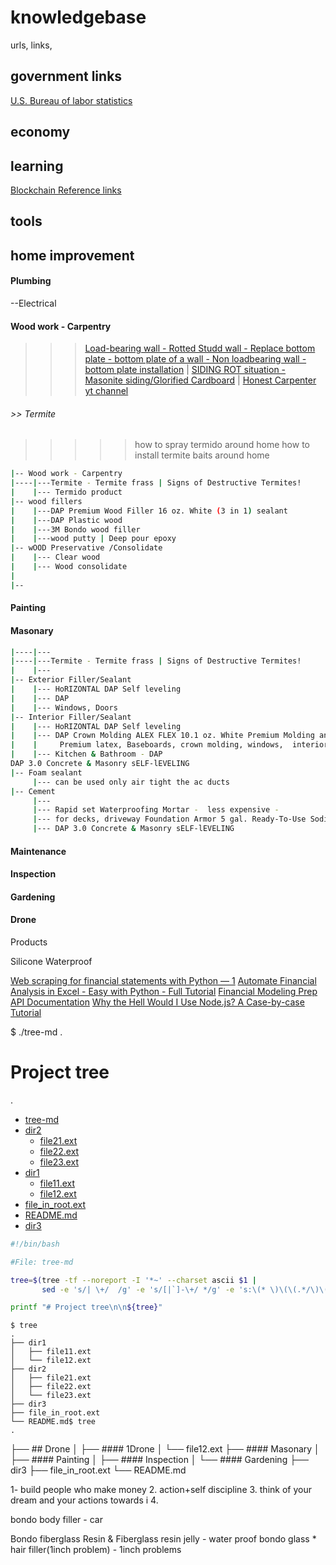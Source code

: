 # knowledgebase
urls, links, 

## government links

[U.S. Bureau of labor statistics](https://www.bls.gov/web/metro/laummtrk.htm)

## economy

## learning
[Blockchain Reference links](https://github.com/BlockchainDeveloper009/knowledgebase/blob/devbr/blockchain_reference_links)
## tools

## home improvement

#### Plumbing
   --Electrical

#### Wood work - Carpentry
>>> [Load-bearing wall - Rotted Studd wall - Replace bottom plate - bottom plate of a wall - Non loadbearing wall - bottom plate installation]() |
>>> [SIDING ROT situation - Masonite siding/Glorified Cardboard]() |
>>> [Honest Carpenter yt channel](https://www.youtube.com/watch?v=ZvuEPVcLZcA)

###### >> Termite
>>>>> how to spray termido around home
>>>>> how to install termite baits around home


```bash
|-- Wood work - Carpentry
|----|---Termite - Termite frass | Signs of Destructive Termites!
|    |--- Termido product
|-- wood fillers
|    |---DAP Premium Wood Filler 16 oz. White (3 in 1) sealant
|    |---DAP Plastic wood
|    |---3M Bondo wood filler
|    |---wood putty | Deep pour epoxy
|-- wOOD Preservative /Consolidate
|    |--- Clear wood
|    |--- Wood consolidate
|
|--

```

#### Painting
#### Masonary

```bash
|----|---
|----|---Termite - Termite frass | Signs of Destructive Termites!
|    |---
|-- Exterior Filler/Sealant
|    |--- HoRIZONTAL DAP Self leveling
|    |--- DAP 
|    |--- Windows, Doors 
|-- Interior Filler/Sealant
|    |--- HoRIZONTAL DAP Self leveling
|    |--- DAP Crown Molding ALEX FLEX 10.1 oz. White Premium Molding and Trim Sealant - Crack Proof (Glass, Alumunium, Vinyl, Most plastics, Drywall, Fiber cement, PVC rimboard, Brick, Mortar stone,
|    |     Premium latex, Baseboards, crown molding, windows,  interior sealant with adhesion to wood, INTERIOR doors, MDF, PVC)
|    |--- Kitchen & Bathroom - DAP 
DAP 3.0 Concrete & Masonry sELF-lEVELING 
|-- Foam sealant
     |--- can be used only air tight the ac ducts
|-- Cement
     |--- 
     |--- Rapid set Waterproofing Mortar -  less expensive - 
     |--- for decks, driveway Foundation Armor 5 gal. Ready-To-Use Sodium Silicate Concrete Sealer, Densifier and Hardener
     |--- DAP 3.0 Concrete & Masonry sELF-lEVELING 
```

#### Maintenance
#### Inspection
####  Gardening
#### Drone
Products 

Silicone Waterproof

[Web scraping for financial statements with Python — 1](https://towardsdatascience.com/web-scraping-for-accounting-analysis-using-python-part-1-b5fc016a1c9a)
[Automate Financial Analysis in Excel - Easy with Python - Full Tutorial](https://www.youtube.com/watch?v=TaF8aPahj1g)
[Financial Modeling Prep API Documentation](https://site.financialmodelingprep.com/developer/docs/)
[Why the Hell Would I Use Node.js? A Case-by-case Tutorial](https://www.toptal.com/javascript/why-the-hell-would-i-use-node-js)





$ ./tree-md .
# Project tree

.
 * [tree-md](./tree-md)
 * [dir2](./dir2)
   * [file21.ext](./dir2/file21.ext)
   * [file22.ext](./dir2/file22.ext)
   * [file23.ext](./dir2/file23.ext)
 * [dir1](./dir1)
   * [file11.ext](./dir1/file11.ext)
   * [file12.ext](./dir1/file12.ext)
 * [file_in_root.ext](./file_in_root.ext)
 * [README.md](./README.md)
 * [dir3](./dir3)

```bash
#!/bin/bash

#File: tree-md

tree=$(tree -tf --noreport -I '*~' --charset ascii $1 |
       sed -e 's/| \+/  /g' -e 's/[|`]-\+/ */g' -e 's:\(* \)\(\(.*/\)\([^/]\+\)\):\1[\4](\2):g')

printf "# Project tree\n\n${tree}"
```

```
$ tree
.
├── dir1
│   ├── file11.ext
│   └── file12.ext
├── dir2
│   ├── file21.ext
│   ├── file22.ext
│   └── file23.ext
├── dir3
├── file_in_root.ext
└── README.md$ tree
.

```
├── ## Drone
│   ├── #### 1Drone
│   └── file12.ext
├── ####  Masonary
│   ├── #### Painting
│   ├── #### Inspection
│   └── ####  Gardening
├── dir3
├── file_in_root.ext
└── README.md

1- build people who make money
2. action+self discipline
3. think of your dream and your actions towards i
4. 

bondo body filler - car

Bondo fiberglass Resin & Fiberglass resin jelly - water proof
bondo glass * hair filler(1inch problem) - 1inch problems




